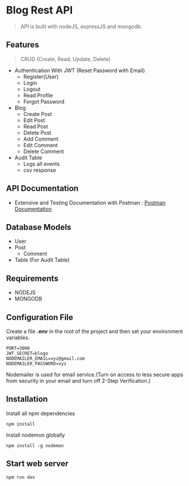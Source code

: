 # Blog Rest API
> API is built with nodeJS, expressJS and mongodb.
## Features
> CRUD (Create, Read, Update, Delete)
- Authentication With JWT (Reset Password with Email)
  - Register(User)
  - Login
  - Logout
  - Read Profile
  - Forgot Password
- Blog
  - Create Post
  - Edit Post
  - Read Post
  - Delete Post
  - Add Comment
  - Edit Comment
  - Delete Comment
- Audit Table
  - Logs all events
  - csv response
## API Documentation
- Extensive and Testing Documentation with Postman : [Postman Documentation](https://documenter.getpostman.com/view/12366457/T1LPESe8?version=latest)
## Database Models
- User
- Post
  - Comment
- Table (For Audit Table)
## Requirements
- NODEJS
- MONGODB
## Configuration File
Create a file **.env** in the root of the project and then set your environment variables.
```
PORT=3000
JWT_SECRET=blogo
NODEMAILER_EMAIL=xyz@gmail.com
NODEMAILER_PASSWORD=xyz
```
Nodemailer is used for email service.(Turn on access to less secure apps from security in your email and turn off 2-Step Verification.)
## Installation
Install all npm dependencies
```
npm install
```
Install nodemon globally
```
npm install -g nodemon
```
## Start web server
```
npm run dev
```
